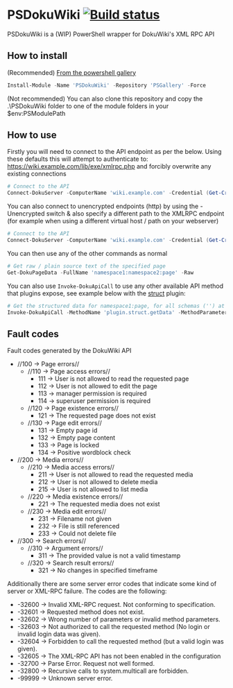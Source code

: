 # PSDokuWiki [![Build status](https://ci.appveyor.com/api/projects/status/n4d47tojqr1gcs54/branch/master?svg=true)](https://ci.appveyor.com/project/AndyDLP/psdokuwiki/branch/master)
PSDokuWiki is a (WIP) PowerShell wrapper for DokuWiki's XML RPC API

## How to install

(Recommended) [From the powershell gallery](https://www.powershellgallery.com/packages/PSDokuWiki "PSGallery page")

```powershell
Install-Module -Name 'PSDokuWiki' -Repository 'PSGallery' -Force
````

(Not recommended) You can also clone this repository and copy the .\PSDokuWiki folder to one of the module folders in your $env:PSModulePath

## How to use

Firstly you will need to connect to the API endpoint as per the below. Using these defaults this will attempt to authenticate to: https://wiki.example.com/lib/exe/xmlrpc.php and forcibly overwrite any existing connections
```powershell
# Connect to the API
Connect-DokuServer -ComputerName 'wiki.example.com' -Credential (Get-Credential) -Force
````

You can also connect to unencrypted endpoints (http) by using the -Unencrypted switch & also specify a different path to the XMLRPC endpoint (for example when using a different virtual host / path on your webserver)
```powershell
# Connect to the API
Connect-DokuServer -ComputerName 'wiki.example.com' -Credential (Get-Credential) -Unencrypted -APIPath '/dokuwiki/lib/exe/xmlrpc.php'
````

You can then use any of the other commands as normal
```powershell
# Get raw / plain source text of the specified page
Get-DokuPageData -FullName 'namespace1:namespace2:page' -Raw
````

You can also use `Invoke-DokuApiCall` to use any other available API method that plugins expose, see example below with the [struct](https://www.dokuwiki.org/plugin:struct:remote_api) plugin:
```powershell
# Get the structured data for namespace1:page, for all schemas ('') at the present time (0)
Invoke-DokuApiCall -MethodName 'plugin.struct.getData' -MethodParameters @('namespace1:page','',0)
````

## Fault codes

Fault codes generated by the DokuWiki API

* //100 -> Page errors//
  * //110 -> Page access errors//
    * 111 -> User is not allowed to read the requested page
    * 112 -> User is not allowed to edit the page
    * 113 -> manager permission is required
    * 114 -> superuser permission is required
  * //120 -> Page existence errors//
    * 121 -> The requested page does not exist
  * //130 -> Page edit errors//
    * 131 -> Empty page id
    * 132 -> Empty page content
    * 133 -> Page is locked
    * 134 -> Positive wordblock check
* //200 -> Media errors//
  * //210 -> Media access errors//
    * 211 -> User is not allowed to read the requested media
    * 212 -> User is not allowed to delete media
    * 215 -> User is not allowed to list media
  * //220 -> Media existence errors//
    * 221 -> The requested media does not exist
  * //230 -> Media edit errors//
    * 231 -> Filename not given
    * 232 -> File is still referenced
    * 233 -> Could not delete file
* //300 -> Search errors//
  * //310 -> Argument errors//
    * 311 -> The provided value is not a valid timestamp
  * //320 -> Search result errors//
    * 321 -> No changes in specified timeframe

Additionally there are some server error codes that indicate some kind of server or XML-RPC failure. The codes are the following:

* -32600 -> Invalid XML-RPC request. Not conforming to specification.
* -32601 -> Requested method does not exist.
* -32602 -> Wrong number of parameters or invalid method parameters.
* -32603 -> Not authorized to call the requested method (No login or invalid login data was given).
* -32604 -> Forbidden to call the requested method (but a valid login was given).
* -32605 -> The XML-RPC API has not been enabled in the configuration
* -32700 -> Parse Error. Request not well formed.
* -32800 -> Recursive calls to system.multicall are forbidden.
* -99999 -> Unknown server error.
